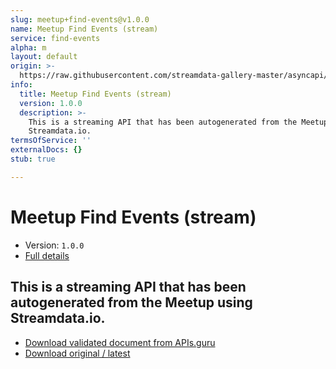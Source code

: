 ```yaml
---
slug: meetup+find-events@v1.0.0
name: Meetup Find Events (stream)
service: find-events
alpha: m
layout: default
origin: >-
  https://raw.githubusercontent.com/streamdata-gallery-master/asyncapi/master/_listings/meetup/meetup-find-events-stream-async.md
info:
  title: Meetup Find Events (stream)
  version: 1.0.0
  description: >-
    This is a streaming API that has been autogenerated from the Meetup using
    Streamdata.io.
termsOfService: ''
externalDocs: {}
stub: true

---
```

# Meetup Find Events (stream)

* Version: `1.0.0`
* [Full details](../html/meetup+find-events@v1.0.0.html)



## This is a streaming API that has been autogenerated from the Meetup using Streamdata.io.



* [Download validated document from APIs.guru](https://raw.githubusercontent.com/APIs-guru/asyncapi-directory/master/docs/APIs/meetup%2Bfind-events%40v1.0.0.yaml)
* [Download original / latest](https://raw.githubusercontent.com/streamdata-gallery-master/asyncapi/master/_listings/meetup/meetup-find-events-stream-async.md)

<script type="application/ld+json">
{
  "@context": "http://schema.org/",
  "@type": "WebAPI",
  "description": "This is a streaming API that has been autogenerated from the Meetup using Streamdata.io.",
  "documentation": "",

  "name": "Meetup Find Events (stream)"
}
</script>
